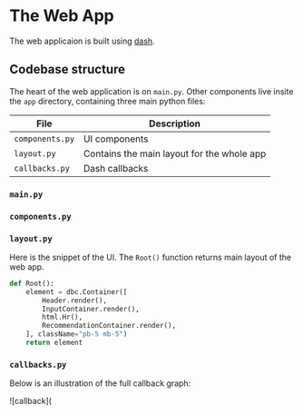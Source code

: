 # The Web App

The web applicaion is built using [dash](https://dash.plot.ly). 

## Codebase structure

The heart of the web application is on `main.py`. Other components live insite the `app` directory, containing three main python files:

| File            | Description                                |
| --------------- | ------------------------------------------ |
| `components.py` | UI components                              |
| `layout.py`     | Contains the main layout for the whole app |
| `callbacks.py`  | Dash callbacks                             |

### `main.py`

### `components.py`

### `layout.py`

Here is the snippet of the UI. The `Root()` function returns main layout of the web app.

```python
def Root():
    element = dbc.Container([
        Header.render(),
        InputContainer.render(),
        html.Hr(),
        RecommendationContainer.render(),
    ], className="pb-5 mb-5")
    return element
```


### `callbacks.py`

Below is an illustration of the full callback graph:

![callback](
